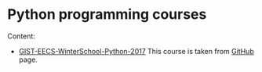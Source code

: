 # Python programming courses

Content:

* [GIST-EECS-WinterSchool-Python-2017](https://www.gist.ac.kr/en/html/sub03/030201.html)
  This course is taken from [GitHub](https://github.com/picopoco/GIST-EECS-WinterSchool-Python-2017) page.


